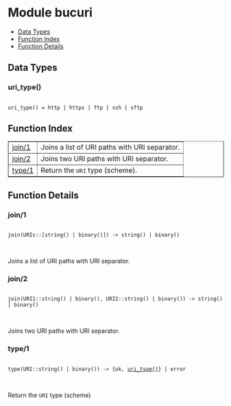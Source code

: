 

# Module bucuri #
* [Data Types](#types)
* [Function Index](#index)
* [Function Details](#functions)

<a name="types"></a>

## Data Types ##




### <a name="type-uri_type">uri_type()</a> ###


<pre><code>
uri_type() = http | https | ftp | ssh | sftp
</code></pre>

<a name="index"></a>

## Function Index ##


<table width="100%" border="1" cellspacing="0" cellpadding="2" summary="function index"><tr><td valign="top"><a href="#join-1">join/1</a></td><td>
Joins a list of URI paths with URI separator.</td></tr><tr><td valign="top"><a href="#join-2">join/2</a></td><td>
Joins two URI paths with URI separator.</td></tr><tr><td valign="top"><a href="#type-1">type/1</a></td><td>
Return the <tt>URI</tt> type (scheme).</td></tr></table>


<a name="functions"></a>

## Function Details ##

<a name="join-1"></a>

### join/1 ###

<pre><code>
join(URIs::[string() | binary()]) -&gt; string() | binary()
</code></pre>
<br />

Joins a list of URI paths with URI separator.

<a name="join-2"></a>

### join/2 ###

<pre><code>
join(URI1::string() | binary(), URI2::string() | binary()) -&gt; string() | binary()
</code></pre>
<br />

Joins two URI paths with URI separator.

<a name="type-1"></a>

### type/1 ###

<pre><code>
type(URI::string() | binary()) -&gt; {ok, <a href="#type-uri_type">uri_type()</a>} | error
</code></pre>
<br />

Return the `URI` type (scheme)

